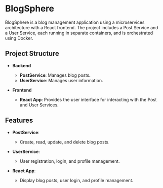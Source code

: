 # BlogSphere

BlogSphere is a blog management application using a microservices architecture with a React frontend. The project includes a Post Service and a User Service, each running in separate containers, and is orchestrated using Docker.

## Project Structure

- **Backend**
  - **PostService**: Manages blog posts.
  - **UserService**: Manages user information.

- **Frontend**
  - **React App**: Provides the user interface for interacting with the Post and User Services.


## Features

- **PostService**:
  - Create, read, update, and delete blog posts.

- **UserService**:
  - User registration, login, and profile management.

- **React App**:
  - Display blog posts, user login, and profile management.




